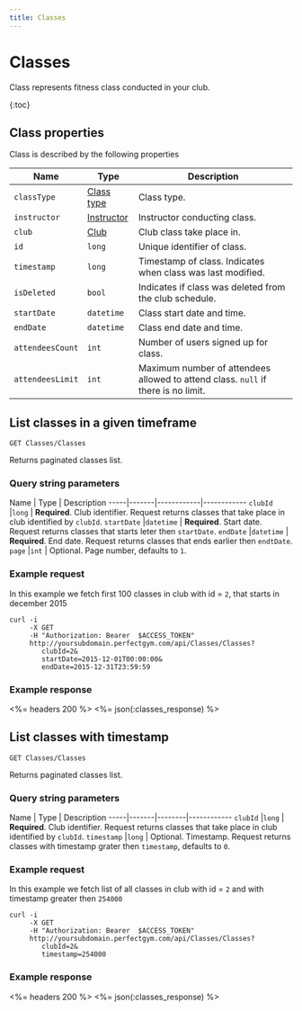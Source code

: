 ```yaml
---
title: Classes
---
```


# Classes

Class represents fitness class conducted in your club.

{:toc}


## <a name="properties"></a>Class properties

Class is described by the following properties

Name            | Type                        | Description
-----|----------|------------------------------------------
`classType`     |[Class type][ClassesType]    | Class type.
`instructor`    |[Instructor][Instructor]     | Instructor conducting class.
`club`			|[Club][Club]				  | Club class take place in.
`id`            |`long`                       | Unique identifier of class.
`timestamp`     |`long`                       | Timestamp of class. Indicates when class was last modified.
`isDeleted`     |`bool`                       | Indicates if class was deleted from the club schedule.
`startDate`     |`datetime`                   | Class start date and time.
`endDate`       |`datetime`                   | Class end date and time.
`attendeesCount`|`int`                        | Number of users signed up for class.
`attendeesLimit`|`int`                        | Maximum number of attendees allowed to attend class. `null` if there is no limit.




## List classes in a given timeframe

    GET Classes/Classes

Returns paginated classes list.


### Query string parameters

Name         | Type       | Description
-----|-------|------------|------------
`clubId`     |`long`      | **Required**. Club identifier. Request returns classes that take place in club identified by `clubId`.
`startDate`  |`datetime`  | **Required**. Start date. Request returns classes that starts leter then `startDate`.
`endDate`    |`datetime`  | **Required**. End date. Request returns classes that ends earlier then `endtDate`.
`page`       |`int`       | Optional. Page number, defaults to `1`.


### Example request

In this example we fetch first 100 classes in club with id = `2`, that starts in december 2015

``` command-line
curl -i 
     -X GET 
     -H "Authorization: Bearer  $ACCESS_TOKEN"  
     http://yoursubdomain.perfectgym.com/api/Classes/Classes?
        clubId=2&
     	startDate=2015-12-01T00:00:00&
     	endDate=2015-12-31T23:59:59
```


### Example response

<%= headers 200 %>
<%= json(:classes_response) %>



## List classes with timestamp 

    GET Classes/Classes

Returns paginated classes list.


### Query string parameters

Name         | Type   | Description
-----|-------|--------|------------
`clubId`     |`long`  | **Required**. Club identifier. Request returns classes that take place in club identified by `clubId`.
`timestamp`  |`long`  | Optional. Timestamp. Request returns classes with timestamp grater then `timestamp`, defaults to `0`.


### Example request

In this example we fetch list of all classes in club with id = `2` and with timestamp greater then `254000`

``` command-line
curl -i 
     -X GET 
     -H "Authorization: Bearer  $ACCESS_TOKEN"  
     http://yoursubdomain.perfectgym.com/api/Classes/Classes?
        clubId=2&
        timestamp=254000
```


### Example response

<%= headers 200 %>
<%= json(:classes_response) %>




[ClassesType]:  /api/classes/classestypes#properties
[Instructor]:  /api/instructors/instructors#properties
[Club]:  /api/clubs/clubs#properties
